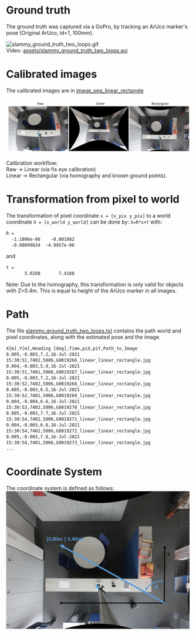 # Ground truth

The ground truth was captured via a GoPro, by tracking an ArUco marker's pose (Original ArUco, id=1, 100mm).

<img src="assets/slammy_ground_truth_two_loops.gif" alt="slammy_ground_truth_two_loops.gif" /> </br>
Video: [assets/slammy_ground_truth_two_loops.avi](assets/slammy_ground_truth_two_loops.avi)

# Calibrated images
The calibrated images are in [image_seq_linear_rectangle](image_seq_linear_rectangle)

<img src="assets/slammy_cam_calibartion_workflow.jpg" alt="slammy_cam_calibartion_workflow" width="900"/>

Calibration workflow: <br>
Raw -> Linear (via fis eye calibration) <br>
Linear -> Rectangular (via homography and known ground points).

# Transformation from pixel to world
The transformation of pixel coordinate `x = [x_pix y_pix]` to a world coordinate `X = [x_world y_world]` can be done by: `X=R*x+t` with:
```
R =
  -1.1096e-06    -0.001002
  -0.00099834  -4.9957e-06
```
and
```
t =
       5.0288       7.4108
```
Note: Due to the homography, this transformation is only valid for objects with Z=0.4m. This is equal to height of the ArUco marker in all images.
# Path
The file [slammy_ground_truth_two_loops.txt](slammy_ground_truth_two_loops.txt) contains the path world and pixel coordinates, along with the estimated pose and the image.
```
X[m],Y[m],Heading [deg],Time,piX,piY,Path_to_Image
0.005,-0.003,7.2,16-Jul-2021 15:30:51,7402,5006,G0019266_linear_linear_rectangle.jpg
0.004,-0.003,5.9,16-Jul-2021 15:30:51,7401,5006,G0019267_linear_linear_rectangle.jpg
0.005,-0.003,7.2,16-Jul-2021 15:30:52,7402,5006,G0019268_linear_linear_rectangle.jpg
0.005,-0.003,6.5,16-Jul-2021 15:30:52,7401,5006,G0019269_linear_linear_rectangle.jpg
0.004,-0.004,6.6,16-Jul-2021 15:30:53,7402,5006,G0019270_linear_linear_rectangle.jpg
0.005,-0.003,7.7,16-Jul-2021 15:30:54,7402,5006,G0019271_linear_linear_rectangle.jpg
0.004,-0.003,6.6,16-Jul-2021 15:30:54,7402,5006,G0019272_linear_linear_rectangle.jpg
0.005,-0.003,7.8,16-Jul-2021 15:30:54,7401,5006,G0019273_linear_linear_rectangle.jpg
...
```

# Coordinate System
The coordinate system is defined as follows:<br>
<img src="assets/slammy_office_crs.jpg" alt="slammy_office_crs" width="500"/>
